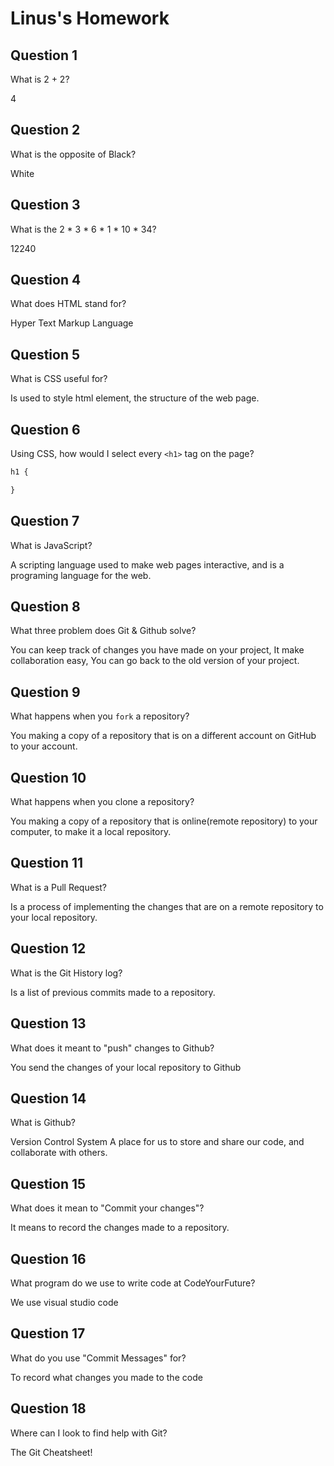 # Linus's Homework

## Question 1

What is 2 + 2?

4

## Question 2

What is the opposite of Black?

White

## Question 3

What is the  2 * 3 * 6 * 1 * 10 * 34?

12240

## Question 4 

What does HTML stand for?

Hyper Text Markup Language

## Question 5

What is CSS useful for?

Is used to style html element, the structure of the web page.

## Question 6

Using CSS, how would I select every `<h1>` tag on the page?

```css
h1 {

}
```

## Question 7

What is JavaScript?

A scripting language used to make web pages interactive, and is a programing language for the web.

## Question 8

What three problem does Git & Github solve?

You can keep track of changes you have made on your project,
It make collaboration easy,
You can go back to the old version of your project.

## Question 9

What happens when you `fork` a repository?

You making a copy of a repository that is on a different account on GitHub to your account.

## Question 10 

What happens when you clone a repository?

You making a copy of a repository that is online(remote repository) to your computer, to make it a local repository.

## Question 11

What is a Pull Request?

Is a process of implementing the changes that are on a remote repository to your local repository.

## Question 12

What is the Git History log?

Is a list of previous commits made to a repository.

## Question 13

What does it meant to "push" changes to Github?

You send the changes of your local repository to Github

## Question 14

What is Github?

Version Control System
A place for us to store and share our code, and collaborate with others.

## Question 15

What does it mean to "Commit your changes"?

It means to record the changes made to a repository. 

## Question 16

What program do we use to write code at CodeYourFuture?

We use visual studio code

## Question 17

What do you use "Commit Messages" for?

To record what changes you made to the code

## Question 18

Where can I look to find help with Git?

The Git Cheatsheet!
